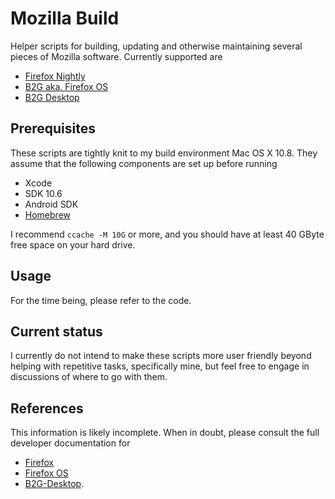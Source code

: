 # Mozilla Build

Helper scripts for building, updating and otherwise maintaining several pieces of Mozilla software. Currently supported are

 * [Firefox Nightly](https://wiki.mozilla.org/Firefox)
 * [B2G aka. Firefox OS](https://wiki.mozilla.org/B2G)
 * [B2G Desktop](https://developer.mozilla.org/en-US/docs/Mozilla/Firefox_OS/Using_the_B2G_desktop_client)

## Prerequisites

These scripts are tightly knit to my build environment Mac OS X 10.8. They assume that the following components are set up before running 

 * Xcode
 * SDK 10.6
 * Android SDK
 * [Homebrew](http://the.echonest.com/)

I recommend `ccache -M 10G` or more, and you should have at least 40 GByte free space on your hard drive.

## Usage

For the time being, please refer to the code.

## Current status

I currently do not intend to make these scripts more user friendly beyond helping with repetitive tasks, specifically mine, but feel free to engage in discussions of where to go with them.

## References

This information is likely incomplete. When in doubt, please consult the full developer documentation for

 * [Firefox](https://developer.mozilla.org/en/docs/Simple_Firefox_build)
 * [Firefox OS](https://developer.mozilla.org/en-US/docs/Mozilla/Firefox_OS/Firefox_OS_build_prerequisites)
 * [B2G-Desktop](https://developer.mozilla.org/en-US/docs/Mozilla/Firefox_OS/Using_the_B2G_desktop_client).

